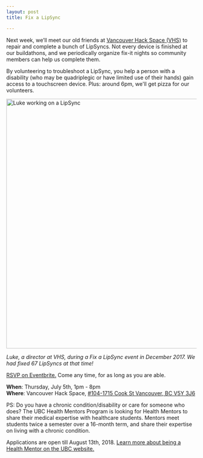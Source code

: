```yaml
---
layout: post
title: Fix a LipSync

---
```

Next week, we’ll meet our old friends at <a title="Visit the VHS website" href="https://vanhack.ca/" target="_blank" rel="noopener">Vancouver Hack Space (VHS)</a> to repair and complete a bunch of LipSyncs. Not every device is finished at our buildathons, and we periodically organize fix-it nights so community members can help us complete them.

By volunteering to troubleshoot a LipSync, you help a person with a disability (who may be quadriplegic or have limited use of their hands) gain access to a touchscreen device. Plus: around 6pm, we'll get pizza for our volunteers.

<img class="size-full wp-image-14851 aligncenter" src="https://www.neilsquire.ca/wp-content/uploads/2018/01/Luke.jpg" alt="Luke working on a LipSync" width="600" height="661" />

<em>Luke, a director at VHS, during a Fix a LipSync event in December 2017. We had fixed 67 LipSyncs at that time!</em>

<a title="RSVP on Eventbrite" href="https://www.eventbrite.com/e/vhs-lipsync-fix-it-night-wmakers-making-change-tickets-47481549593" target="_blank" rel="noopener">RSVP on Eventbrite.</a> Come any time, for as long as you are able.

<strong>When</strong>: Thursday, July 5th, 1pm - 8pm
<br/><strong>Where</strong>: Vancouver Hack Space, <a title="View this location on Google Maps" href="https://goo.gl/maps/GK13YZ5UFKH2" target="_blank" rel="noopener">#104-1715 Cook St Vancouver, BC V5Y 3J6</a>

PS: Do you have a chronic condition/disability or care for someone who does? The UBC Health Mentors Program is looking for Health Mentors to share their medical expertise with healthcare students. Mentors meet students twice a semester over a 16-month term, and share their expertise on living with a chronic condition.

Applications are open till August 13th, 2018. <a title="Learn more about the program" href="https://pcpe.health.ubc.ca/healthmentors" target="_blank" rel="noopener">Learn more about being a Health Mentor on the UBC website.</a>
